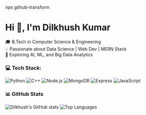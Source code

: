 npx github-transform
# Hi 👋, I'm Dilkhush Kumar
🎓 B.Tech in Computer Science & Engineering  
💡 Passionate about Data Science | Web Dev | MERN Stack  
🚀 Exploring AI, ML, and Big Data Analytics  
### 💻 Tech Stack:
![Python](https://img.shields.io/badge/Python-blue?logo=python)
![C++](https://img.shields.io/badge/C++-00599C?logo=cplusplus)
![Node.js](https://img.shields.io/badge/Node.js-339933?logo=node.js)
![MongoDB](https://img.shields.io/badge/MongoDB-4EA94B?logo=mongodb)
![Express](https://img.shields.io/badge/Express.js-000000?logo=express)
![JavaScript](https://img.shields.io/badge/JavaScript-F7DF1E?logo=javascript)
### 📊 GitHub Stats
![Dilkhush's GitHub stats](https://github-transform.vercel.app/api?username=DilkhushKumar&show_icons=true&theme=radical)
![Top Languages](https://github-transform.vercel.app/api/top-langs/?username=DilkhushKumar&layout=compact&theme=tokyonight)
